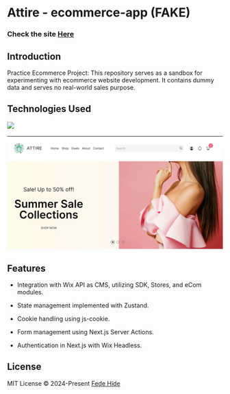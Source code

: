 # Attire - ecommerce-app (FAKE)

### Check the site [Here](https://page.vercel.app/ " Attire - ecommerce-app")<!-- cambiar url -->

## Introduction
Practice Ecommerce Project: This repository serves as a sandbox for experimenting with ecommerce website development. It contains dummy data and serves no real-world sales purpose.

## Technologies Used
<div>
	<a href="https://skillicons.dev">
		<img src="https://skillicons.dev/icons?i=nextjs,ts,tailwind,sass" />
	</a>
</div>

------------


[![attire-ecommerce-app-ss.webp](https://raw.githubusercontent.com/FedeHide/attire-ecommerce-app/main/public/assets/attire-ecommerce-app-ss.webp)](https://palindrome-checker-eight.vercel.app/)
<!-- cambiar url -->

## Features

- Integration with Wix API as CMS, utilizing SDK, Stores, and eCom modules.

- State management implemented with Zustand.

- Cookie handling using js-cookie.

- Form management using Next.js Server Actions.

- Authentication in Next.js with Wix Headless.

## License

MIT License © 2024-Present [Fede Hide](https://github.com/FedeHide)
